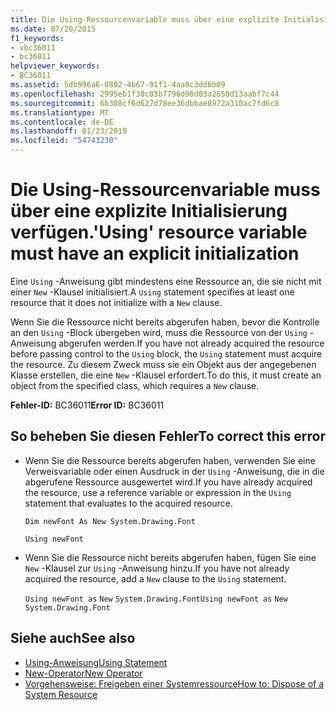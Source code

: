```yaml
---
title: Die Using-Ressourcenvariable muss über eine explizite Initialisierung verfügen.
ms.date: 07/20/2015
f1_keywords:
- vbc36011
- bc36011
helpviewer_keywords:
- BC36011
ms.assetid: 5db996a6-0802-4b67-91f1-4aa9c3dd6b09
ms.openlocfilehash: 2995eb1f38c03b7796d90d03a2650d13aabf7c44
ms.sourcegitcommit: 6b308cf6d627d78ee36dbbae8972a310ac7fd6c8
ms.translationtype: MT
ms.contentlocale: de-DE
ms.lasthandoff: 01/23/2019
ms.locfileid: "54743230"
---
```

# <a name="using-resource-variable-must-have-an-explicit-initialization"></a><span data-ttu-id="ca7de-102">Die Using-Ressourcenvariable muss über eine explizite Initialisierung verfügen.</span><span class="sxs-lookup"><span data-stu-id="ca7de-102">'Using' resource variable must have an explicit initialization</span></span>
<span data-ttu-id="ca7de-103">Eine `Using` -Anweisung gibt mindestens eine Ressource an, die sie nicht mit einer `New` -Klausel initialisiert.</span><span class="sxs-lookup"><span data-stu-id="ca7de-103">A `Using` statement specifies at least one resource that it does not initialize with a `New` clause.</span></span>  
  
 <span data-ttu-id="ca7de-104">Wenn Sie die Ressource nicht bereits abgerufen haben, bevor die Kontrolle an den `Using` -Block übergeben wird, muss die Ressource von der `Using` -Anweisung abgerufen werden.</span><span class="sxs-lookup"><span data-stu-id="ca7de-104">If you have not already acquired the resource before passing control to the `Using` block, the `Using` statement must acquire the resource.</span></span> <span data-ttu-id="ca7de-105">Zu diesem Zweck muss sie ein Objekt aus der angegebenen Klasse erstellen, die eine `New` -Klausel erfordert.</span><span class="sxs-lookup"><span data-stu-id="ca7de-105">To do this, it must create an object from the specified class, which requires a `New` clause.</span></span>  
  
 <span data-ttu-id="ca7de-106">**Fehler-ID:** BC36011</span><span class="sxs-lookup"><span data-stu-id="ca7de-106">**Error ID:** BC36011</span></span>  
  
## <a name="to-correct-this-error"></a><span data-ttu-id="ca7de-107">So beheben Sie diesen Fehler</span><span class="sxs-lookup"><span data-stu-id="ca7de-107">To correct this error</span></span>  
  
-   <span data-ttu-id="ca7de-108">Wenn Sie die Ressource bereits abgerufen haben, verwenden Sie eine Verweisvariable oder einen Ausdruck in der `Using` -Anweisung, die in die abgerufene Ressource ausgewertet wird.</span><span class="sxs-lookup"><span data-stu-id="ca7de-108">If you have already acquired the resource, use a reference variable or expression in the `Using` statement that evaluates to the acquired resource.</span></span>  
  
     `Dim newFont As New System.Drawing.Font`  
  
     `Using newFont`  
  
-   <span data-ttu-id="ca7de-109">Wenn Sie die Ressource nicht bereits abgerufen haben, fügen Sie eine `New` -Klausel zur `Using` -Anweisung hinzu.</span><span class="sxs-lookup"><span data-stu-id="ca7de-109">If you have not already acquired the resource, add a `New` clause to the `Using` statement.</span></span>  
  
     <span data-ttu-id="ca7de-110">`Using newFont as`   `New`   `System.Drawing.Font`</span><span class="sxs-lookup"><span data-stu-id="ca7de-110">`Using newFont as`   `New`   `System.Drawing.Font`</span></span>  
  
## <a name="see-also"></a><span data-ttu-id="ca7de-111">Siehe auch</span><span class="sxs-lookup"><span data-stu-id="ca7de-111">See also</span></span>
- [<span data-ttu-id="ca7de-112">Using-Anweisung</span><span class="sxs-lookup"><span data-stu-id="ca7de-112">Using Statement</span></span>](../../visual-basic/language-reference/statements/using-statement.md)
- [<span data-ttu-id="ca7de-113">New-Operator</span><span class="sxs-lookup"><span data-stu-id="ca7de-113">New Operator</span></span>](../../visual-basic/language-reference/operators/new-operator.md)
- [<span data-ttu-id="ca7de-114">Vorgehensweise: Freigeben einer Systemressource</span><span class="sxs-lookup"><span data-stu-id="ca7de-114">How to: Dispose of a System Resource</span></span>](../../visual-basic/programming-guide/language-features/control-flow/how-to-dispose-of-a-system-resource.md)
